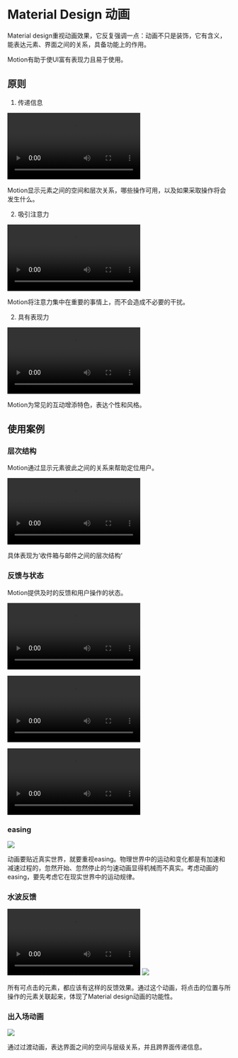 # Material Design 动画

Material design重视动画效果，它反复强调一点：动画不只是装饰，它有含义，能表达元素、界面之间的关系，具备功能上的作用。

Motion有助于使UI富有表现力且易于使用。

## 原则

1. 传递信息

![](https://storage.googleapis.com/spec-host-backup/mio-design%2Fassets%2F1CgRJlSiQ-luNPN3s04GsUjUuuehZAaA5%2F01-informative.mp4)

Motion显示元素之间的空间和层次关系，哪些操作可用，以及如果采取操作将会发生什么。

2. 吸引注意力

![](https://storage.googleapis.com/spec-host-backup/mio-design%2Fassets%2F16e7N5IU8kficklVRr4KSiwABVqtqr294%2F02-attention.mp4)

Motion将注意力集中在重要的事情上，而不会造成不必要的干扰。


2. 具有表现力

![](https://storage.googleapis.com/spec-host-backup/mio-design%2Fassets%2F1G2_sgtb_rA15LogDDRQJ0UZk5k6f7Ib5%2F03-tone-v2.mp4)

Motion为常见的互动增添特色，表达个性和风格。


## 使用案例

### 层次结构

Motion通过显示元素彼此之间的关系来帮助定位用户。

![](https://storage.googleapis.com/spec-host-backup/mio-design%2Fassets%2F1DenoCsHNb_H1S1zErzmGCxhz6wjmdO8y%2F01-hierarchy-parentchild.mp4)

具体表现为’收件箱与邮件之间的层次结构‘

### 反馈与状态

Motion提供及时的反馈和用户操作的状态。

![](https://storage.googleapis.com/spec-host-backup/mio-design%2Fassets%2F1G-MNFco8ApWpcnN5hkbiS2QnK1f1jW-Z%2F02-feedback-password.mp4)

![](https://storage.googleapis.com/spec-host-backup/mio-design%2Fassets%2F1EYDzhOE6IR7AET2dU0stNl4vDpjcNQeJ%2F02-feedback-loading.mp4)

![](https://storage.googleapis.com/spec-host-backup/mio-design%2Fassets%2F11YQJCcOncFpVNUXKmmTgvXb9MrlXt60c%2F02-feedback-touch.mp4)


### easing

![](https://image.uisdc.com/wp-content/uploads/2014/12/b-2.gif)

动画要贴近真实世界，就要重视easing。物理世界中的运动和变化都是有加速和减速过程的，忽然开始、忽然停止的匀速动画显得机械而不真实。考虑动画的easing，要先考虑它在现实世界中的运动规律。

### 水波反馈

![](https://storage.googleapis.com/spec-host-backup/mio-design%2Fassets%2F11Gpm653O4qC39MSQAyv9sWn16Bm6f4h6%2Fmaterialmovement-z-interaction.mp4)
![](https://image.uisdc.com/wp-content/uploads/2014/12/b-5.gif)

所有可点击的元素，都应该有这样的反馈效果。通过这个动画，将点击的位置与所操作的元素关联起来，体现了Material design动画的功能性。

### 出入场动画

![](https://image.uisdc.com/wp-content/uploads/2014/12/b-6.gif)

通过过渡动画，表达界面之间的空间与层级关系，并且跨界面传递信息。




